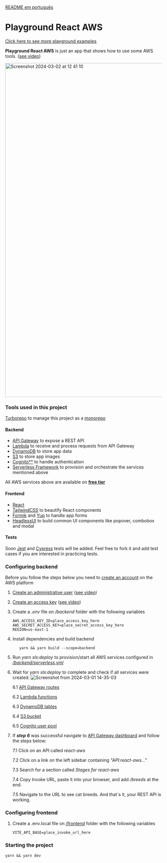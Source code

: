 [README em português](/README-ptBR.md)

# Playground React AWS

[Click here to see more playground examples](https://github.com/cicerohen/playground)

**Playground React AWS** is just an app that shows how to use some AWS tools. ([see video](https://github.com/cicerohen/playground-react-aws/assets/819041/b2328919-f2a1-428f-85ff-e9bdabbc4a8d))

<img width="1071" alt="Screenshot 2024-03-02 at 12 41 10" src="https://github.com/cicerohen/playground-react-aws/assets/819041/04f6bb51-dfc7-4b37-9b2a-f031b19b566a">

### Tools used in this project

[Turborepo](https://turbo.build/repo) to manage this project as a [monorepo](https://turbo.build/repo/docs/handbook/what-is-a-monorepo)

#### Backend

- [API Gateway](https://aws.amazon.com/api-gateway/?nc1=h_ls) to expose a REST API
- [Lambda](https://aws.amazon.com/lambda/?nc1=h_ls) to receive and process requests from API Gateway
- [DynamoDB](https://aws.amazon.com/pm/dynamodb/?nc1=h_ls) to store app data
- [S3](https://aws.amazon.com/s3/?nc1=h_ls) to store app images
- [Cognito\*\*](https://aws.amazon.com/cognito/?nc1=h_ls) to handle authentication
- [Serverless Framework](https://www.serverless.com/framework/docs) to provision and orchestrate the services mentioned above

All AWS services above are available on [**free tier**](https://aws.amazon.com/free/free-tier/?p=ft&z=subnav&loc=1&refid=f429fc61-8899-4c6c-bae4-67e294a64b06)

#### Frontend

- [React](https://react.dev/)
- [TailwindCSS](https://tailwindcss.com/) to beautify React components
- [Formik](https://formik.org/) and [Yup](https://github.com/jquense/yup) to handle app forms
- [HeadlessUI](https://headlessui.com/) to build common UI components like popover, combobox and modal

#### Tests

Soon [Jest](https://jestjs.io/) and [Cypress](https://www.cypress.io/) tests will be added. Feel free to fork it and add test cases if you are interested in practicing tests.

### Configuring backend

Before you follow the steps below you need to [create an account](https://portal.aws.amazon.com/billing/signup#/start/email) on the AWS platform

1. [Create an administrative user](https://docs.aws.amazon.com/SetUp/latest/UserGuide/setup-configadminuser.html) ([see video](https://github.com/cicerohen/playground-react-aws/assets/819041/2429a1ed-249d-420c-97fa-b163fa436550))

2. [Create an access key](https://docs.aws.amazon.com/IAM/latest/UserGuide/id_credentials_access-keys.html?icmpid=docs_iam_console#Using_CreateAccessKey) ([see video](https://github.com/cicerohen/playground-react-aws/assets/819041/2429a1ed-249d-420c-97fa-b163fa436550))

3. Create a _.env_ file on _/backend_ folder with the following variables

   ```
   AWS_ACCESS_KEY_ID=place_access_key_here
   AWS_SECRET_ACCESS_KEY=place_secret_access_key_here
   REGION=us-east-1
   ```

4. Install dependencies and build backend

   ```
      yarn && yarn build --scope=backend
   ```

5. Run _yarn sls:deploy_ to provision/start all AWS services configured in [_/backend/serverless.yml_](/backend/serverless.yml)

6. Wait for _yarn sls:deploy_ to complete and check if all services were created:
   ![Screenshot from 2024-03-01 14-35-03](https://github.com/cicerohen/playground-react-aws/assets/819041/c8668cd5-1b0e-43e2-9d5c-74d36a49d805)

   6.1 [API Gateway routes](https://us-east-1.console.aws.amazon.com/apigateway/main/apis?region=us-east-1)

   6.2 [Lambda functions](https://us-east-1.console.aws.amazon.com/lambda/home?region=us-east-1#/functions)

   6.3 [DynamoDB tables](https://us-east-1.console.aws.amazon.com/dynamodbv2/home?region=us-east-1#tables)

   6.4 [S3 bucket](https://s3.console.aws.amazon.com/s3/home?region=us-east-1#)

   6.5 [Cognito user pool](https://us-east-1.console.aws.amazon.com/cognito/v2/idp/user-pools?region=us-east-1)

7. If **_step 6_** was successful navigate to [API Gateway dashboard](https://us-east-1.console.aws.amazon.com/apigateway/main/apis?region=us-east-1) and follow the steps below:

   7.1 Click on an API called _react-aws_

   7.2 Click on a link on the left sidebar containing _"API:react-aws..."_

   7.3 Search for a section called _Stages for react-aws_

   7.4 Copy Invoke URL, paste it into your browser, and add _/breeds_ at the end.

   7.5 Navigate to the URL to see cat breeds. And that`s it, your REST API is working.

### Configuring frontend

1. Create a .env.local file on [/frontend](/frontend) folder with the following variables

   ```
   VITE_API_BASE=place_invoke_url_here
   ```

### Starting the project

```
yarn && yarn dev
```
